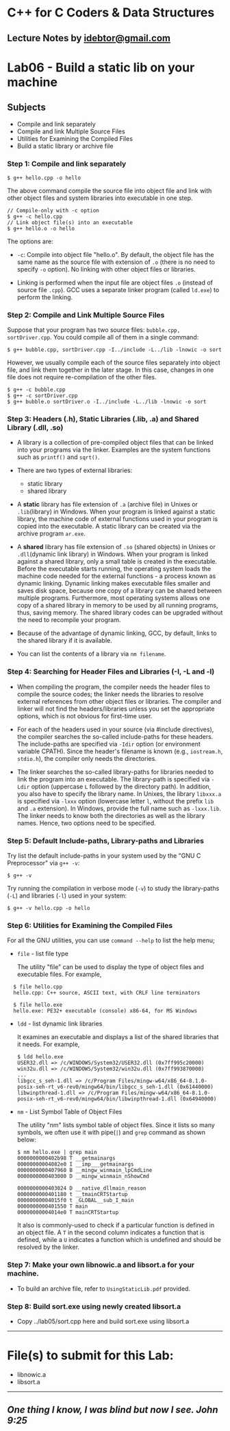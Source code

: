 # C++ for C Coders & Data Structures
Lecture Notes by idebtor@gmail.com
-------------------
# Lab06 - Build a static lib on your machine
## Subjects
  - Compile and link separately
  - Compile and link Multiple Source Files
  - Utilities for Examining the Compiled Files
  - Build a static library or archive file

### Step 1: Compile and link separately
```
$ g++ hello.cpp -o hello
```
  The above command compile the source file into object file and link with other object files and system libraries into executable in one step.

```
// Compile-only with -c option
$ g++ -c hello.cpp
// Link object file(s) into an executable
$ g++ hello.o -o hello
```
The options are:
  - `-c`: Compile into object file "hello.o". By default, the object file has the same name as the source file with extension of `.o` (there is no need to specify `-o` option). No linking with other object files or libraries.

  - Linking is performed when the input file are object files `.o` (instead of source file `.cpp`). GCC uses a separate linker program (called `ld.exe`) to perform the linking.

### Step 2: Compile and Link Multiple Source Files

Suppose that your program has two source files: `bubble.cpp, sortDriver.cpp`. You could compile all of them in a single command:

```
$ g++ bubble.cpp, sortDriver.cpp -I../include -L../lib -lnowic -o sort
```
However, we usually compile each of the source files separately into object file, and link them together in the later stage. In this case, changes in one file does not require re-compilation of the other files.

```
$ g++ -c bubble.cpp
$ g++ -c sortDriver.cpp
$ g++ bubble.o sortDriver.o -I../include -L../lib -lnowic -o sort
```

### Step 3: Headers (.h), Static Libraries (.lib, .a) and Shared Library (.dll, .so)
  - A library is a collection of pre-compiled object files that can be linked into your programs via the linker. Examples are the system functions such as `printf()` and `sqrt()`.

  - There are two types of external libraries:
      - static library
      - shared library
  - A __static__ library has file extension of `.a` (archive file) in Unixes or `.lib`(library) in Windows. When your program is linked against a static library, the machine code of external functions used in your program is copied into the executable. A static library can be created via the archive program `ar.exe`.
  - A __shared__ library has file extension of `.so` (shared objects) in Unixes or `.dll`(dynamic link library) in Windows. When your program is linked against a shared library, only a small table is created in the executable. Before the executable starts running, the operating system loads the machine code needed for the external functions - a process known as dynamic linking. Dynamic linking makes executable files smaller and saves disk space, because one copy of a library can be shared between multiple programs. Furthermore, most operating systems allows one copy of a shared library in memory to be used by all running programs, thus, saving memory. The shared library codes can be upgraded without the need to recompile your program.
  - Because of the advantage of dynamic linking, GCC, by default, links to the shared library if it is available.
  - You can list the contents of a library via `nm filename`.

### Step 4: Searching for Header Files and Libraries (-I, -L and -l)

  - When compiling the program, the compiler needs the header files to compile the source codes; the linker needs the libraries to resolve external references from other object files or libraries. The compiler and linker will not find the headers/libraries unless you set the appropriate options, which is not obvious for first-time user.

  - For each of the headers used in your source (via #include directives), the compiler searches the so-called include-paths for these headers. The include-paths are specified via `-Idir` option (or environment variable CPATH). Since the header's filename is known (e.g., `iostream.h`, `stdio.h`), the compiler only needs the directories.

  - The linker searches the so-called library-paths for libraries needed to link the program into an executable. The library-path is specified via `-Ldir` option (uppercase `L` followed by the directory path). In addition, you also have to specify the library name. In Unixes, the library `libxxx.a` is specified via `-lxxx` option (lowercase letter `l`, without the prefix `lib` and `.a` extension). In Windows, provide the full name such as `-lxxx.lib`. The linker needs to know both the directories as well as the library names. Hence, two options need to be specified.


### Step 5: Default Include-paths, Library-paths and Libraries
Try list the default include-paths in your system used by the "GNU C Preprocessor" via `g++ -v`:
```
$ g++ -v
```

Try running the compilation in verbose mode (`-v`) to study the library-paths (`-L`) and libraries (`-l`) used in your system:

```
$ g++ -v hello.cpp -o hello
```

### Step 6: Utilities for Examining the Compiled Files
For all the GNU utilities, you can use `command --help` to list the help menu;

  - `file` - list file type

    The utility "file" can be used to display the type of object files and executable files. For example,
  ```
    $ file hello.cpp
    hello.cpp: C++ source, ASCII text, with CRLF line terminators
  ```
  ```
    $ file hello.exe
    hello.exe: PE32+ executable (console) x86-64, for MS Windows
  ```

  - `ldd` - list dynamic link libraries

    It examines an executable and displays a list of the shared libraries that it needs. For example,

    ```
    $ ldd hello.exe
    USER32.dll => /c/WINDOWS/System32/USER32.dll (0x7ff995c20000)
    win32u.dll => /c/WINDOWS/System32/win32u.dll (0x7ff993870000)
    ...
    libgcc_s_seh-1.dll => /c/Program Files/mingw-w64/x86_64-8.1.0-posix-seh-rt_v6-rev0/mingw64/bin/libgcc_s_seh-1.dll (0x61440000)
    libwinpthread-1.dll => /c/Program Files/mingw-w64/x86_64-8.1.0-posix-seh-rt_v6-rev0/mingw64/bin/libwinpthread-1.dll (0x64940000)
    ```

  - `nm` - List Symbol Table of Object Files

    The utility "nm" lists symbol table of object files. Since it lists so many symbols, we often use it with pipe(`|`) and  `grep` command as shown below:

    ```
    $ nm hello.exe | grep main
    0000000000402b98 T __getmainargs
    00000000004082e0 I __imp___getmainargs
    0000000000407960 B __mingw_winmain_lpCmdLine
    0000000000403000 D __mingw_winmain_nShowCmd

    0000000000403024 D __native_dllmain_reason
    0000000000401180 t __tmainCRTStartup
    00000000004015f0 t _GLOBAL__sub_I_main
    0000000000401550 T main
    00000000004014e0 T mainCRTStartup
    ```
    It also is commonly-used to check if a particular function is defined in an object file. A `T` in the second column indicates a function that is defined, while a `U` indicates a function which is undefined and should be resolved by the linker.

### Step 7: Make your own libnowic.a and libsort.a for your machine.
  - To build an archive file, refer to `UsingStaticLib.pdf` provided.

### Step 8: Build sort.exe using newly created libsort.a
  - Copy ../lab05/sort.cpp here and build sort.exe using libsort.a
---------------------------------
# File(s) to submit for this Lab:
  - libnowic.a
  - libsort.a

----------------------------

_One thing I know, I was blind but now I see. John 9:25_
----------------------------
